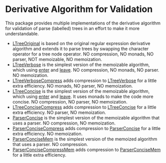 # Derivative Algorithm for Validation

This package provides multiple implementations of the derivative algorithm for validation of parse (labelled) trees in an effort to make it more understandable.

 * [LTreeOriginal](./LTreeOriginal.lean) is based on the original regular expression derivative algorithm and extends it to parse trees by swapping the character operator for a tree node operator. NO compression, NO monads, NO parser, NOT memoizable, NO memoization.
 * [LTreeVerbose](./LTreeVerbose.lean) is the simplest version of the memoizable algorithm, which using [enter](./Enter.lean) and [leave](./LeaveVerbose.lean). NO compression, NO monads, NO parser. NO memoization.
 * [LTreeVerboseCompress](./LTreeConciseCompress.lean) adds compression to [LTreeVerbose](./LTreeVerbose.lean) for a little extra efficiency. NO monads, NO parser, NO memoization.
 * [LTreeConcise](./LTreeConcise.lean) is the simplest version of the memoizable algorithm, which using [enter](./Enter.lean) and [leave](./Leave.lean). It uses monads to make the code more concise. NO compression, NO parser, NO memoization.
 * [LTreeConciseCompress](./LTreeConciseCompress.lean) adds compression to [LTreeConcise](./LTreeConcise.lean) for a little extra efficiency. NO parser, NO memoization.
 * [ParserConcise](./ParserConcise.lean) is the simplest version of the memoizable algorithm that uses a parser. NO compression, NO memoization.
 * [ParserConciseCompress](./ParserConciseCompress.lean) adds compression to [ParserConcise](./ParserConcise.lean) for a little extra efficiency. NO memoization.
 * [ParserConciseMem](./ParserConciseMem.lean) is the simplest version of the memoized algorithm that uses a parser. NO compression.
 * [ParserConciseCompressMem](./ParserConciseCompressMem.lean) adds compression to [ParserConciseMem](./ParserConciseMem.lean) for a little extra efficiency.